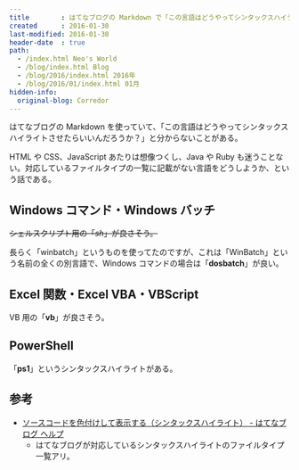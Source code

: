 ```yaml
---
title        : はてなブログの Markdown で「この言語はどうやってシンタックスハイライトさせたらいい？」を考える
created      : 2016-01-30
last-modified: 2016-01-30
header-date  : true
path:
  - /index.html Neo's World
  - /blog/index.html Blog
  - /blog/2016/index.html 2016年
  - /blog/2016/01/index.html 01月
hidden-info:
  original-blog: Corredor
---
```


はてなブログの Markdown を使っていて、「この言語はどうやってシンタックスハイライトさせたらいいんだろうか？」と分からないことがある。

HTML や CSS、JavaScript あたりは想像つくし、Java や Ruby も迷うことない。対応しているファイルタイプの一覧に記載がない言語をどうしようか、という話である。

## Windows コマンド・Windows バッチ

~~シェルスクリプト用の「_sh_」が良さそう。~~

長らく「winbatch」というものを使ってたのですが、これは「WinBatch」という名前の全くの別言語で、Windows コマンドの場合は「__dosbatch__」が良い。

## Excel 関数・Excel VBA・VBScript

VB 用の「__vb__」が良さそう。

## PowerShell

「__ps1__」というシンタックスハイライトがある。

## 参考

- [ソースコードを色付けして表示する（シンタックスハイライト） - はてなブログ ヘルプ](http://help.hatenablog.com/entry/markup/syntaxhighlight)
  - はてなブログが対応しているシンタックスハイライトのファイルタイプ一覧アリ。
